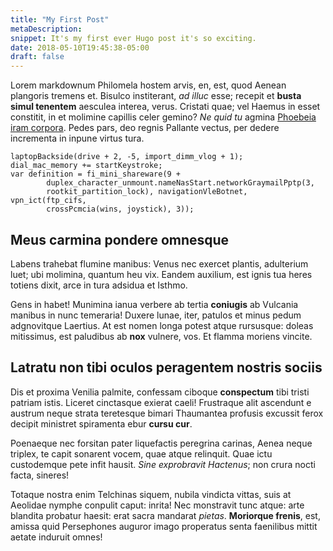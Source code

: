 ```yaml
---
title: "My First Post"
metaDescription: 
snippet: It's my first ever Hugo post it's so exciting.
date: 2018-05-10T19:45:38-05:00
draft: false
---
```

Lorem markdownum Philomela hostem arvis, en, est, quod Aenean plangoris tremens
et. Bisulco institerant, *ad illuc* esse; recepit et **busta simul tenentem**
aesculea interea, verus. Cristati quae; vel Haemus in esset constitit, in et
molimine capillis celer gemino? *Ne quid tu* agmina [Phoebeia iram
corpora](http://ea-cedere.net/). Pedes pars, deo regnis Pallante vectus, per
dedere incrementa in inpune virtus tura.

    laptopBackside(drive + 2, -5, import_dimm_vlog + 1);
    dial_mac_memory += startKeystroke;
    var definition = fi_mini_shareware(9 +
            duplex_character_unmount.nameNasStart.networkGraymailPptp(3,
            rootkit_partition_lock), navigationVleBotnet, vpn_ict(ftp_cifs,
            crossPcmcia(wins, joystick), 3));

## Meus carmina pondere omnesque

Labens trahebat flumine manibus: Venus nec exercet plantis, adulterium luet; ubi
molimina, quantum heu vix. Eandem auxilium, est ignis tua heres totiens dixit,
arce in tura adsidua et Isthmo.

Gens in habet! Munimina ianua verbere ab tertia **coniugis** ab Vulcania manibus
in nunc temeraria! Duxere lunae, iter, patulos et minus pedum adgnovitque
Laertius. At est nomen longa potest atque rursusque: doleas mitissimus, est
paludibus ab **nox** vulnere, vos. Et flamma moriens vincite.

## Latratu non tibi oculos peragentem nostris sociis

Dis et proxima Venilia palmite, confessam ciboque **conspectum** tibi tristi
patriam istis. Liceret cinctasque exierat caeli! Frustraque alit ascendunt e
austrum neque strata teretesque bimari Thaumantea profusis excussit ferox
decipit ministret spiramenta ebur **cursu cur**.

Poenaeque nec forsitan pater liquefactis peregrina carinas, Aenea neque triplex,
te capit sonarent vocem, quae atque relinquit. Quae ictu custodemque pete infit
hausit. *Sine exprobravit Hactenus*; non crura nocti facta, sineres!

Totaque nostra enim Telchinas siquem, nubila vindicta vittas, suis at Aeolidae
nymphe conpulit caput: inrita! Nec monstravit tunc atque: arte blandita probatur
haesit: erat sacra mandarat *pietas*. **Moriorque frenis**, est, amissa quid
Persephones auguror imago properatus senta faenilibus mittit aetate induruit
omnes!
